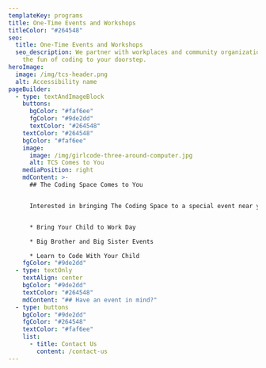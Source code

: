 ```yaml
---
templateKey: programs
title: One-Time Events and Workshops
titleColor: "#264548"
seo:
  title: One-Time Events and Workshops
  seo_description: We partner with workplaces and community organizations to bring
    the fun of coding to your doorstep.
heroImage:
  image: /img/tcs-header.png
  alt: Accessibility name
pageBuilder:
  - type: textAndImageBlock
    buttons:
      bgColor: "#faf6ee"
      fgColor: "#9de2dd"
      textColor: "#264548"
    textColor: "#264548"
    bgColor: "#faf6ee"
    image:
      image: /img/girlcode-three-around-computer.jpg
      alt: TCS Comes to You
    mediaPosition: right
    mdContent: >-
      ## The Coding Space Comes to You


      Interested in bringing The Coding Space to a special event near you? We partner with workplaces and community organizations to bring the fun of coding to your doorstep. Our one-day workshops have been featured activities at events like:


      * Bring Your Child to Work Day

      * Big Brother and Big Sister Events

      * Learn to Code With Your Child
    fgColor: "#9de2dd"
  - type: textOnly
    textAlign: center
    bgColor: "#9de2dd"
    textColor: "#264548"
    mdContent: "## Have an event in mind?"
  - type: buttons
    bgColor: "#9de2dd"
    fgColor: "#264548"
    textColor: "#faf6ee"
    list:
      - title: Contact Us
        content: /contact-us
---
```

